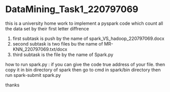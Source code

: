 # DataMining_Task1_220797069

this  is a university home work to implement a pyspark code which count all the data set by their first letter diffrence
1. first subtask is push by the name of spark_VS_hadoop_220797069.docx
2. second subtask is two files bu the name of MR-KNN_220797069.txt/docx
3. third subtask is the file by the name of Spark.py

how to run spark.py : if you can give the code true address of your file. then copy it in bin directory of spark then go to cmd in spark/bin directory then run spark-submit spark.py

thanks
